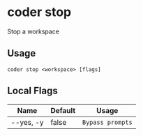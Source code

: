 # coder stop

Stop a workspace
## Usage
```console
coder stop <workspace> [flags]
```

## Local Flags
| Name |  Default | Usage |
| ---- |  ------- | ----- |
| --yes, -y | false | <code>Bypass prompts</code>|